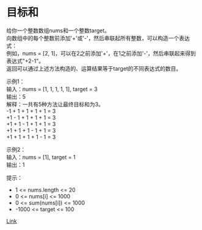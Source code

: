 <h1>目标和</h1>

给你一个整数数组nums和一个整数target。</br>
向数组中的每个整数前添加'+'或'-'，然后串联起所有整数，可以构造一个表达式：</br>
例如，nums = [2, 1]，可以在2之前添加'+'，在1之前添加'-'，然后串联起来得到表达式"+2-1"。</br>
返回可以通过上述方法构造的、运算结果等于target的不同表达式的数目。</br>

示例1：</br>
输入：nums = [1, 1, 1, 1, 1], target = 3</br>
输出：5</br>
解释：一共有5种方法让最终目标和为3。</br>
-1 + 1 + 1 + 1 + 1 = 3</br>
+1 - 1 + 1 + 1 + 1 = 3</br>
+1 + 1 - 1 + 1 + 1 = 3</br>
+1 + 1 + 1 - 1 + 1 = 3</br>
+1 + 1 + 1 + 1 - 1 = 3</br>

示例2：</br>
输入：nums = [1], target = 1</br>
输出：1</br>

提示：
- 1 <= nums.length <= 20
- 0 <= nums[i] <= 1000
- 0 <= sum(nums[i]) <= 1000
- -1000 <= target <= 100

[Link](https://leetcode-cn.com/problems/target-sum/)